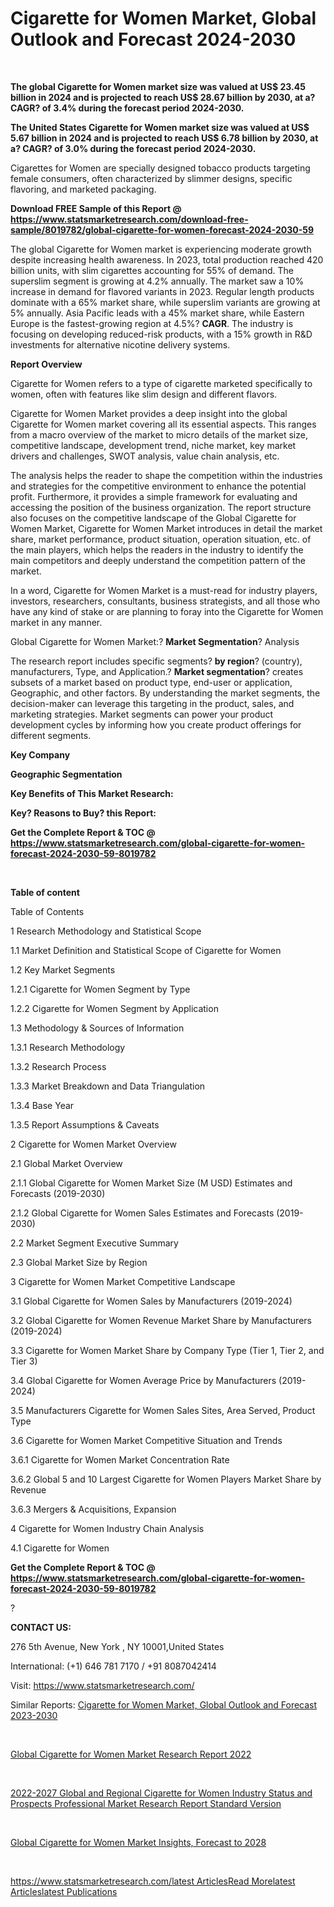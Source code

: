 <h1>Cigarette for Women Market, Global Outlook and Forecast 2024-2030</h1><br/><p><strong>The global Cigarette for Women market size was valued at US$ 23.45 billion in 2024 and is projected to reach US$ 28.67 billion by 2030, at a? <strong>CAGR</strong>? of 3.4% during the forecast period 2024-2030.</strong></p>
 
 
 
 <p><strong>The United States Cigarette for Women market size was valued at US$ 5.67 billion in 2024 and is projected to reach US$ 6.78 billion by 2030, at a? <strong>CAGR</strong>? of 3.0% during the forecast period 2024-2030.</strong></p>
 
 
 
 <p>Cigarettes for Women are specially designed tobacco products targeting female consumers, often characterized by slimmer designs, specific flavoring, and marketed packaging.</p>
 
 
 
 <p><strong>Download FREE Sample of this Report @ <a href="https://www.statsmarketresearch.com/download-free-sample/8019782/global-cigarette-for-women-forecast-2024-2030-59">https://www.statsmarketresearch.com/download-free-sample/8019782/global-cigarette-for-women-forecast-2024-2030-59</a></strong></p>
 
 
 
 <p>The global Cigarette for Women market is experiencing moderate growth despite increasing health awareness. In 2023, total production reached 420 billion units, with slim cigarettes accounting for 55% of demand. The superslim segment is growing at 4.2% annually. The market saw a 10% increase in demand for flavored variants in 2023. Regular length products dominate with a 65% market share, while superslim variants are growing at 5% annually. Asia Pacific leads with a 45% market share, while Eastern Europe is the fastest-growing region at 4.5%? <strong><strong>CAGR</strong></strong>. The industry is focusing on developing reduced-risk products, with a 15% growth in R&D investments for alternative nicotine delivery systems.</p>
 
 
 
 <p><strong>Report Overview</strong></p>
 
 
 
 <p>Cigarette for Women refers to a type of cigarette marketed specifically to women, often with features like slim design and different flavors.</p>
 
 
 
 <p>Cigarette for Women Market provides a deep insight into the global Cigarette for Women market covering all its essential aspects. This ranges from a macro overview of the market to micro details of the market size, competitive landscape, development trend, niche market, key market drivers and challenges, SWOT analysis, value chain analysis, etc.</p>
 
 
 
 <p>The analysis helps the reader to shape the competition within the industries and strategies for the competitive environment to enhance the potential profit. Furthermore, it provides a simple framework for evaluating and accessing the position of the business organization. The report structure also focuses on the competitive landscape of the Global Cigarette for Women Market, Cigarette for Women Market introduces in detail the market share, market performance, product situation, operation situation, etc. of the main players, which helps the readers in the industry to identify the main competitors and deeply understand the competition pattern of the market.</p>
 
 
 
 <p>In a word, Cigarette for Women Market is a must-read for industry players, investors, researchers, consultants, business strategists, and all those who have any kind of stake or are planning to foray into the Cigarette for Women market in any manner.</p>
 
 
 
 <p>Global Cigarette for Women Market:? <strong>Market Segmentation</strong>? Analysis</p>
 
 
 
 <p>The research report includes specific segments? <strong>by region</strong>? (country), manufacturers, Type, and Application.? <strong>Market segmentation</strong>? creates subsets of a market based on product type, end-user or application, Geographic, and other factors. By understanding the market segments, the decision-maker can leverage this targeting in the product, sales, and marketing strategies. Market segments can power your product development cycles by informing how you create product offerings for different segments.</p>
 
 
 
 <p><strong>Key Company</strong></p>
 
 
 
 <p><strong>Geographic Segmentation</strong></p>
 
 
 
 <p><strong>Key Benefits of This Market Research:</strong></p>
 
 
 
 <p><strong>Key? <strong>Reasons to Buy</strong>? this Report:</strong></p>
 
 
 
 <div><b>Get the Complete Report & TOC @ <a href="https://www.statsmarketresearch.com/global-cigarette-for-women-forecast-2024-2030-59-8019782">https://www.statsmarketresearch.com/global-cigarette-for-women-forecast-2024-2030-59-8019782</a></b></div>
 
 
 
 <p><br />
 
 <b>Table of content</b></p>
 
 
 
 <p>Table of Contents<br />
 
 1 Research Methodology and Statistical Scope<br />
 
 1.1 Market Definition and Statistical Scope of Cigarette for Women<br />
 
 1.2 Key Market Segments<br />
 
 1.2.1 Cigarette for Women Segment by Type<br />
 
 1.2.2 Cigarette for Women Segment by Application<br />
 
 1.3 Methodology & Sources of Information<br />
 
 1.3.1 Research Methodology<br />
 
 1.3.2 Research Process<br />
 
 1.3.3 Market Breakdown and Data Triangulation<br />
 
 1.3.4 Base Year<br />
 
 1.3.5 Report Assumptions & Caveats<br />
 
 2 Cigarette for Women Market Overview<br />
 
 2.1 Global Market Overview<br />
 
 2.1.1 Global Cigarette for Women Market Size (M USD) Estimates and Forecasts (2019-2030)<br />
 
 2.1.2 Global Cigarette for Women Sales Estimates and Forecasts (2019-2030)<br />
 
 2.2 Market Segment Executive Summary<br />
 
 2.3 Global Market Size by Region<br />
 
 3 Cigarette for Women Market Competitive Landscape<br />
 
 3.1 Global Cigarette for Women Sales by Manufacturers (2019-2024)<br />
 
 3.2 Global Cigarette for Women Revenue Market Share by Manufacturers (2019-2024)<br />
 
 3.3 Cigarette for Women Market Share by Company Type (Tier 1, Tier 2, and Tier 3)<br />
 
 3.4 Global Cigarette for Women Average Price by Manufacturers (2019-2024)<br />
 
 3.5 Manufacturers Cigarette for Women Sales Sites, Area Served, Product Type<br />
 
 3.6 Cigarette for Women Market Competitive Situation and Trends<br />
 
 3.6.1 Cigarette for Women Market Concentration Rate<br />
 
 3.6.2 Global 5 and 10 Largest Cigarette for Women Players Market Share by Revenue<br />
 
 3.6.3 Mergers & Acquisitions, Expansion<br />
 
 4 Cigarette for Women Industry Chain Analysis<br />
 
 4.1 Cigarette for Women</p>
 
 
 
 <div><b>Get the Complete Report & TOC @ <a href="https://www.statsmarketresearch.com/global-cigarette-for-women-forecast-2024-2030-59-8019782">https://www.statsmarketresearch.com/global-cigarette-for-women-forecast-2024-2030-59-8019782</a></b></div>
 
 
 
 <p>? </p>
 
 
 
 <p><b>CONTACT US:</b><br />
 
 276 5th Avenue, New York , NY 10001,United States<br />
 
 International: (+1) 646 781 7170 / +91 8087042414<br />
 
 Visit: <a href="https://www.statsmarketresearch.com/">https://www.statsmarketresearch.com/</a><br />
 
 Similar Reports: <a href="https://www.statsmarketresearch.com/global-cigarette-for-women-forecast-2024-2030-59-8019782">Cigarette for Women Market, Global Outlook and Forecast 2023-2030</a><br />
 
 <br />
 
 <a href="https://www.statsmarketresearch.com/global-cigarette-for-women-forecast-2024-2030-59-8019782">Global Cigarette for Women Market Research Report 2022</a><br />
 
 <br />
 
 <a href="https://www.statsmarketresearch.com/global-cigarette-for-women-forecast-2024-2030-59-8019782">2022-2027 Global and Regional Cigarette for Women Industry Status and Prospects Professional Market Research Report Standard Version</a><br />
 
 <br />
 
 <a href="https://www.statsmarketresearch.com/global-cigarette-for-women-forecast-2024-2030-59-8019782">Global Cigarette for Women Market Insights, Forecast to 2028</a><br />
 
 <br />
 
 <a href="https://gyeongbokgung.com">https://www.statsmarketresearch.com/</a><a href="https://hallyeomaritime.com">latest Articles</a><a href="https://jingwansa.com">Read More</a><a href="https://nguoiviet.jp/">latest Articles</a><a href="https://www.intelmarketresearch.com/">latest Publications</a></p>